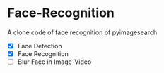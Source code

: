 # Face-Recognition
A clone code of face recognition of pyimagesearch

- [x] Face Detection
- [x] Face Recognition
- [ ] Blur Face in Image-Video

